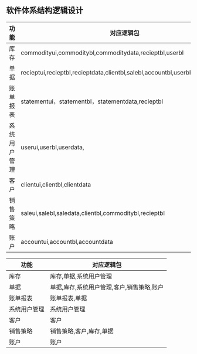 ## 软件体系结构逻辑设计

| 功能     | 对应逻辑包                                    |
| ------ | ---------------------------------------- |
| 库存     | commodityui,commoditybl,commoditydata,recieptbl,userbl |
| 单据     | recieptui,recieptbl,recieptdata,clientbl,salebl,accountbl,userbl,commoditybl |
| 账单报表   | statementui，statementbl，statementdata,recieptbl |
| 系统用户管理 | userui,userbl,userdata,                  |
| 客户     | clientui,clientbl,clientdata             |
| 销售策略   | saleui,salebl,saledata,clientbl,commoditybl,recieptbl |
| 账户     | accountui,accountbl,accountdata          |


| 功能     | 对应逻辑包                   |
| ------ | ----------------------- |
| 库存     | 库存,单据,系统用户管理            |
| 单据     | 单据,库存,系统用户管理,客户,销售策略,账户 |
| 账单报表   | 账单报表,单据                 |
| 系统用户管理 | 系统用户管理                  |
| 客户     | 客户                      |
| 销售策略   | 销售策略,客户,库存,单据           |
| 账户     | 账户                      |